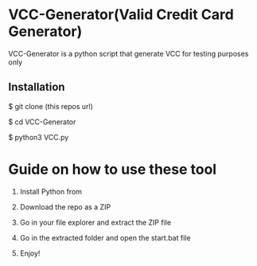 # VCC-Generator(Valid Credit Card Generator)  
VCC-Generator is a python script that generate VCC for testing purposes only<br>        
   
  
<h2>Installation</h2> 
   
<p>$ git clone (this repos url)</p>   
<p>$ cd VCC-Generator</p>    
<p>$ python3 VCC.py</p>      
    
# Guide on how to use these tool     
  
1. Install Python from 
   
2. Download the repo as a ZIP      
  
3. Go in your file explorer and extract the ZIP file      
      
4. Go in the extracted folder and open the start.bat file   
   
5. Enjoy!